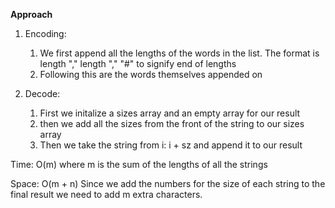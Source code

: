 **Approach**



1. Encoding:
    1. We first append all the lengths of the words in the list. The format is length "," length "," "#" to signify end of lengths
    2. Following this are the words themselves appended on

2. Decode:
    1. First we initalize a sizes array and an empty array for our result
    2. then we add all the sizes from the front of the string to our sizes array
    3. Then we take the string from i: i + sz and append it to our result




Time: O(m) where m is the sum of the lengths of all the strings 



Space: O(m + n) Since we add the numbers for the size of each string to the final result we need to add m extra characters.